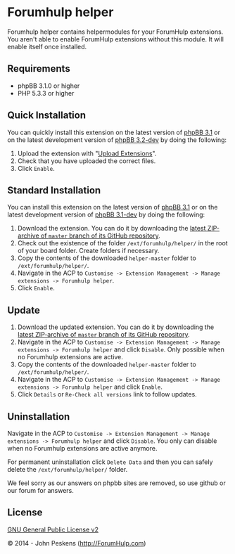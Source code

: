 Forumhulp helper
===========
Forumhulp helper contains helpermodules for your ForumHulp extensions. You aren't able to enable ForumHulp extensions without this module. It will enable itself once installed.

## Requirements
* phpBB 3.1.0 or higher
* PHP 5.3.3 or higher

## Quick Installation
You can quickly install this extension on the latest version of [phpBB 3.1](https://www.phpbb.com/downloads/) or on the latest development version of [phpBB 3.2-dev](https://github.com/phpbb/phpbb3) by doing the following:

1. Upload the extension with "[Upload Extensions](https://github.com/ForumHulp/upload)".
2. Check that you have uploaded the correct files.
3. Click `Enable`.

## Standard Installation
You can install this extension on the latest version of [phpBB 3.1](https://www.phpbb.com/downloads/) or on the latest development version of [phpBB 3.1-dev](https://github.com/phpbb/phpbb3) by doing the following:

1. Download the extension. You can do it by downloading the [latest ZIP-archive of `master` branch of its GitHub repository](https://github.com/ForumHulp/helper/archive/master.zip).
2. Check out the existence of the folder `/ext/forumhulp/helper/` in the root of your board folder. Create folders if necessary.
3. Copy the contents of the downloaded `helper-master` folder to `/ext/forumhulp/helper/`.
4. Navigate in the ACP to `Customise -> Extension Management -> Manage extensions -> Forumhulp helper`.
5. Click `Enable`.

## Update
1. Download the updated extension. You can do it by downloading the [latest ZIP-archive of `master` branch of its GitHub repository](https://github.com/ForumHulp/helper/archive/master.zip).
2. Navigate in the ACP to `Customise -> Extension Management -> Manage extensions -> Forumhulp helper` and click `Disable`. Only possible when no Forumhulp extensions are active.
3. Copy the contents of the downloaded `helper-master` folder to `/ext/forumhulp/helper/`.
4. Navigate in the ACP to `Customise -> Extension Management -> Manage extensions -> Forumhulp helper` and click `Enable`.
5. Click `Details` or `Re-Check all versions` link to follow updates.

## Uninstallation
Navigate in the ACP to `Customise -> Extension Management -> Manage extensions -> Forumhulp helper` and click `Disable`. You only can disable when no Forumhulp extensions are active anymore.

For permanent uninstallation click `Delete Data` and then you can safely delete the `/ext/forumhulp/helper/` folder.

We feel sorry as our answers on phpbb sites are removed, so use github or our forum for answers.

## License
[GNU General Public License v2](http://opensource.org/licenses/GPL-2.0)

© 2014 - John Peskens (http://ForumHulp.com)